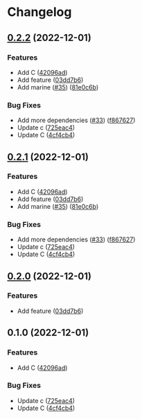 # Changelog

## [0.2.2](https://github.com/fluencelabs/release-flow-demo/compare/release-flow-demo-c-v0.2.1...release-flow-demo-c-v0.2.2) (2022-12-01)


### Features

* Add C ([42096ad](https://github.com/fluencelabs/release-flow-demo/commit/42096ad81ea2ded2f50c7ebfe8434c743dc6375b))
* Add feature ([03dd7b6](https://github.com/fluencelabs/release-flow-demo/commit/03dd7b69c594595fdfcb22716e874f3a57258fe9))
* Add marine ([#35](https://github.com/fluencelabs/release-flow-demo/issues/35)) ([81e0c6b](https://github.com/fluencelabs/release-flow-demo/commit/81e0c6b516205e346950556716a099e3d56c3e4d))


### Bug Fixes

* Add more dependencies ([#33](https://github.com/fluencelabs/release-flow-demo/issues/33)) ([f867627](https://github.com/fluencelabs/release-flow-demo/commit/f867627c3fa6787da764d602369b79cf8796383f))
* Update c ([725eac4](https://github.com/fluencelabs/release-flow-demo/commit/725eac48b4539fc51dfe2a27a53f5b78cc3df016))
* Update C ([4cf4cb4](https://github.com/fluencelabs/release-flow-demo/commit/4cf4cb44a2127eb4dde8aea408b4aa9c870f6376))

## [0.2.1](https://github.com/fluencelabs/release-flow-demo/compare/release-flow-demo-c-v0.2.0...release-flow-demo-c-v0.2.1) (2022-12-01)


### Features

* Add C ([42096ad](https://github.com/fluencelabs/release-flow-demo/commit/42096ad81ea2ded2f50c7ebfe8434c743dc6375b))
* Add feature ([03dd7b6](https://github.com/fluencelabs/release-flow-demo/commit/03dd7b69c594595fdfcb22716e874f3a57258fe9))
* Add marine ([#35](https://github.com/fluencelabs/release-flow-demo/issues/35)) ([81e0c6b](https://github.com/fluencelabs/release-flow-demo/commit/81e0c6b516205e346950556716a099e3d56c3e4d))


### Bug Fixes

* Add more dependencies ([#33](https://github.com/fluencelabs/release-flow-demo/issues/33)) ([f867627](https://github.com/fluencelabs/release-flow-demo/commit/f867627c3fa6787da764d602369b79cf8796383f))
* Update c ([725eac4](https://github.com/fluencelabs/release-flow-demo/commit/725eac48b4539fc51dfe2a27a53f5b78cc3df016))
* Update C ([4cf4cb4](https://github.com/fluencelabs/release-flow-demo/commit/4cf4cb44a2127eb4dde8aea408b4aa9c870f6376))

## [0.2.0](https://github.com/fluencelabs/release-flow-demo/compare/release-flow-demo-c-v0.1.0...release-flow-demo-c-v0.2.0) (2022-12-01)


### Features

* Add feature ([03dd7b6](https://github.com/fluencelabs/release-flow-demo/commit/03dd7b69c594595fdfcb22716e874f3a57258fe9))

## 0.1.0 (2022-12-01)


### Features

* Add C ([42096ad](https://github.com/fluencelabs/release-flow-demo/commit/42096ad81ea2ded2f50c7ebfe8434c743dc6375b))


### Bug Fixes

* Update c ([725eac4](https://github.com/fluencelabs/release-flow-demo/commit/725eac48b4539fc51dfe2a27a53f5b78cc3df016))
* Update C ([4cf4cb4](https://github.com/fluencelabs/release-flow-demo/commit/4cf4cb44a2127eb4dde8aea408b4aa9c870f6376))
